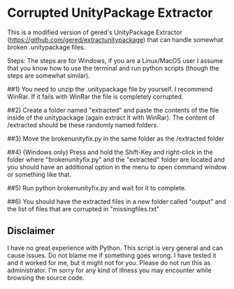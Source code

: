 # Corrupted UnityPackage Extractor

This is a modified version of gered's UnityPackage Extractor (https://github.com/gered/extractunitypackage) that can handle somewhat broken .unitypackage files.

Steps: 
The steps are for Windows, if you are a Linux/MacOS user I assume that you know how to use the terminal and run python scripts (though the steps are somewhat similar).

##1) You need to unzip the .unitypackage file by yourself. I recommend WinRar. If it fails with WinRar the file is completely corrupted.

##2) Create a folder named "extracted" and paste the contents of the file inside of the unitypackage (again extract it with WinRar). The content of /extracted should be these randomly named folders.

##3) Move the brokenunityfix.py in the same folder as the /extracted folder

##4) (Windows only) Press and hold the Shift-Key and right-click in the folder where "brokenunityfix.py" and the "extracted" folder are located and you should have an additional option in the menu to open command window or something like that.

##5) Run
	python brokenunityfix.py
and wait for it to complete.

##6) You should have the extracted files in a new folder called "output" and the list of files that are corrupted in "missingfiles.txt"





## Disclaimer

I have no great experience with Python. This script is very general and can cause issues. Do not blame me if something goes wrong. I have tested it and it worked for me, but it might not for you. Please do not run this as administrator.
I'm sorry for any kind of illness you may encounter while browsing the source code.

